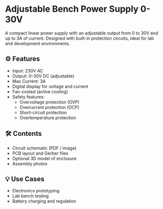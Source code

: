 # Adjustable Bench Power Supply 0-30V

A compact linear power supply with an adjustable output from 0 to 30V and up to 3A of current. Designed with built-in protection circuits, ideal for lab and development environments.

## ⚙️ Features

- Input: 230V AC
- Output: 0–30V DC (adjustable)
- Max Current: 3A
- Digital display for voltage and current
- Fan-cooled (active cooling)
- Safety features:
  - Overvoltage protection (OVP)
  - Overcurrent protection (OCP)
  - Short-circuit protection
  - Overtemperature protection

## 🛠️ Contents

- Circuit schematic (PDF / image)
- PCB layout and Gerber files
- Optional 3D model of enclosure
- Assembly photos

## 💡 Use Cases

- Electronics prototyping
- Lab bench testing
- Battery charging and regulation
